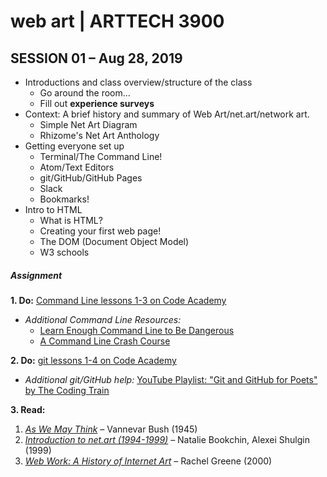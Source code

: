 # web art | ARTTECH 3900
## SESSION 01 – Aug 28, 2019


* Introductions and class overview/structure of the class
    * Go around the room...
    * Fill out **experience surveys**
* Context: A brief history and summary of Web Art/net.art/network art.
    * Simple Net Art Diagram
    * Rhizome's Net Art Anthology
* Getting everyone set up
    * Terminal/The Command Line!
    * Atom/Text Editors
    * git/GitHub/GitHub Pages
    * Slack
    * Bookmarks!
* Intro to HTML
    * What is HTML?
    * Creating your first web page!
    * The DOM (Document Object Model)
    * W3 schools

##### Assignment

**1. Do:** <a href="https://www.codecademy.com/learn/learn-the-command-line" target="blank">Command Line lessons 1-3 on Code Academy</a>
* _Additional Command Line Resources:_
    * [Learn Enough Command Line to Be Dangerous](https://www.learnenough.com/command-line-tutorial/basics)
    * [A Command Line Crash Course](https://www.vikingcodeschool.com/web-development-basics/a-command-line-crash-course)

**2. Do:** <a href="https://www.codecademy.com/learn/learn-git" target="blank">git lessons 1-4 on Code Academy</a>
* _Additional git/GitHub help:_ [YouTube Playlist: "Git and GitHub for Poets" by The Coding Train](https://www.youtube.com/playlist?list=PLRqwX-V7Uu6ZF9C0YMKuns9sLDzK6zoiV)

**3. Read:**
1. <a href="https://www.theatlantic.com/magazine/archive/1945/07/as-we-may-think/303881/" target="blank">_As We May Think_</a> – Vannevar Bush (1945)
2. <a href="http://easylife.org/netart/" target="blank">_Introduction to net.art (1994-1999)_</a> – Natalie Bookchin, Alexei Shulgin (1999)
3. <a href="https://monoskop.org/images/c/c5/Greene_Rachel_2000_Web_Work_A_History_of_Internet_Art.pdf" target="blank">_Web Work: A History of Internet Art_</a>  – Rachel Greene (2000)
